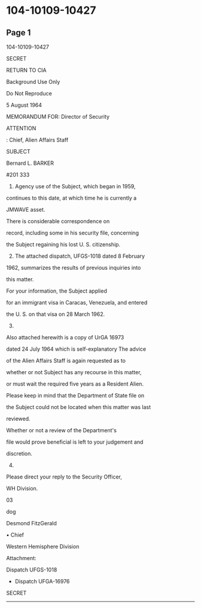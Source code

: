 # 104-10109-10427

## Page 1

104-10109-10427

SECRET

RETURN TO CIA

Background Use Only

Do Not Reproduce

5 August 1964

MEMORANDUM FOR: Director of Security

ATTENTION

: Chief, Alien Affairs Staff

SUBJECT

Bernard L. BARKER

#201 333

1. Agency use of the Subject, which began in 1959,

continues to this date, at which time he is currently a

JMWAVE asset.

There is considerable correspondence on

record, including some in his security file, concerning

the Subject regaining his lost U. S. citizenship.

2. The attached dispatch, UFGS-1018 dated 8 February

1962, summarizes the results of previous inquiries into

this matter.

For your information, the Subject applied

for an immigrant visa in Caracas, Venezuela, and entered

the U. S. on that visa on 28 March 1962.

3.

Also attached herewith is a copy of UrGA 16973

dated 24 July 1964 which is self-explanatory The advice

of the Alien Affairs Staff is again requested as to

whether or not Subject has any recourse in this matter,

or must wait the required five years as a Resident Alien.

Please keep in mind that the Department of State file on

the Subject could not be located when this matter was last

reviewed.

Whether or not a review of the Department's

file would prove beneficial is left to your judgement and

discretion.

4.

Please direct your reply to the Security Officer,

WH Division.

03

dog

Desmond FitzGerald

• Chief

Western Hemisphere Division

Attachment:

Dispatch UFGS-1018

* Dispatch UFGA-16976

SECRET

---

